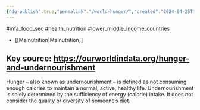 ```yaml
---
{"dg-publish":true,"permalink":"/world-hunger/","created":"2024-04-25T12:40:15.000+01:00","updated":"2025-09-29T00:33:06.581+01:00"}
---
```


#mfa_food_sec #health_nutrition #lower_middle_income_countries 

- [[Malnutrition\|Malnutrition]]

## Key source: https://ourworldindata.org/hunger-and-undernourishment
Hunger – also known as undernourishment – is defined as not consuming enough calories to maintain a normal, active, healthy life. Undernourishment is solely determined by the sufficiency of energy (calorie) intake. It does not consider the quality or diversity of someone’s diet.